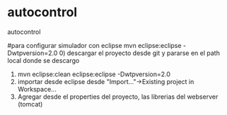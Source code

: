 # autocontrol
autocontrol

#para configurar simulador con eclipse
mvn eclipse:eclipse -Dwtpversion=2.0
0) descargar el proyecto desde git y pararse en el path local donde se descargo
1) mvn eclipse:clean eclipse:eclipse -Dwtpversion=2.0
2) importar desde eclipse desde "Import..."->Existing project in Workspace...
3) Agregar desde el properties del proyecto, las librerias del webserver (tomcat)


